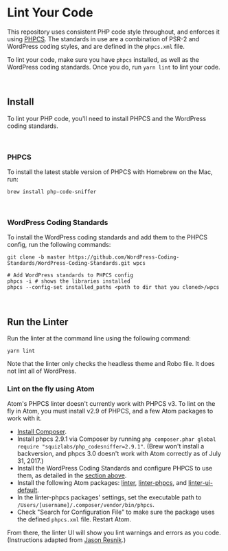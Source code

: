 # Lint Your Code

This repository uses consistent PHP code style throughout, and enforces it using [PHPCS](https://github.com/squizlabs/PHP_CodeSniffer). The standards in use are a combination of PSR-2 and WordPress coding styles, and are defined in the `phpcs.xml` file.

To lint your code, make sure you have `phpcs` installed, as well as the WordPress coding standards. Once you do, run `yarn lint` to lint your code.


<br>

## Install

To lint your PHP code, you'll need to install PHPCS and the WordPress coding standards.


<br>

### PHPCS

To install the latest stable version of PHPCS with Homebrew on the Mac, run:

`brew install php-code-sniffer`


<br>

### WordPress Coding Standards

To install the WordPress coding standards and add them to the PHPCS config, run the following commands:

```
git clone -b master https://github.com/WordPress-Coding-Standards/WordPress-Coding-Standards.git wpcs

# Add WordPress standards to PHPCS config
phpcs -i # shows the libraries installed
phpcs --config-set installed_paths <path to dir that you cloned>/wpcs
```


<br>

## Run the Linter

Run the linter at the command line using the following command:

`yarn lint`

Note that the linter only checks the headless theme and Robo file. It does not lint all of WordPress.

### Lint on the fly using Atom

Atom's PHPCS linter doesn't currently work with PHPCS v3. To lint on the fly in Atom, you must install v2.9 of PHPCS, and a few Atom packages to work with it.

* [Install Composer](https://getcomposer.org/download/).
* Install phpcs 2.9.1 via Composer by running `php composer.phar global require "squizlabs/php_codesniffer=2.9.1"`. (Brew won't install a backversion, and phpcs 3.0 doesn't work with Atom correctly as of July 31, 2017.)
* Install the WordPress Coding Standards and configure PHPCS to use them, as detailed in the [section above](#wordpress-coding-standards).
* Install the following Atom packages: [linter](https://atom.io/packages/linter), [linter-phpcs](https://atom.io/packages/linter-phpcs), and [linter-ui-default](https://atom.io/packages/linter-ui-default).
* In the linter-phpcs packages' settings, set the executable path to `/Users/[username]/.composer/vendor/bin/phpcs`.
* Check "Search for Configuration File" to make sure the package uses the defined `phpcs.xml` file. Restart Atom.

From there, the linter UI will show you lint warnings and errors as you code. (Instructions adapted from [Jason Resnik](https://rezzz.com/php-codesniffer-with-wordpress-coding-standards-and-atom/).)
